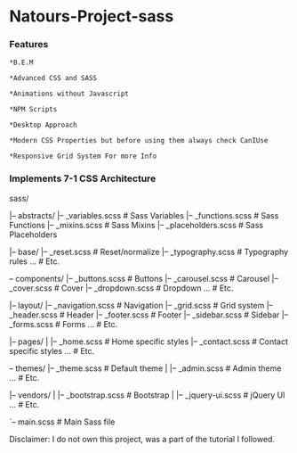 # Natours-Project-sass

### Features

    *B.E.M

    *Advanced CSS and SASS

    *Animations without Javascript

    *NPM Scripts

    *Desktop Approach

    *Modern CSS Properties but before using them always check CanIUse

    *Responsive Grid System For more Info


### Implements 7-1 CSS Architecture

sass/

|– abstracts/
   |– _variables.scss    # Sass Variables
   |– _functions.scss    # Sass Functions
   |– _mixins.scss       # Sass Mixins
  |– _placeholders.scss # Sass Placeholders


|– base/
   |– _reset.scss        # Reset/normalize
   |– _typography.scss   # Typography rules
   …                     # Etc.

– components/
   |– _buttons.scss      # Buttons
   |– _carousel.scss     # Carousel
   |– _cover.scss        # Cover
   |– _dropdown.scss     # Dropdown
  …                     # Etc.

|– layout/
|– _navigation.scss   # Navigation
   |– _grid.scss         # Grid system
   |– _header.scss       # Header
   |– _footer.scss       # Footer
   |– _sidebar.scss      # Sidebar
   |– _forms.scss        # Forms
   …                     # Etc.

|– pages/
|   |– _home.scss         # Home specific styles
   |– _contact.scss      # Contact specific styles
   …                     # Etc.
   
  – themes/
  |– _theme.scss        # Default theme
|   |– _admin.scss        # Admin theme  …                     # Etc.

|– vendors/
|   |– _bootstrap.scss    # Bootstrap
|   |– _jquery-ui.scss    # jQuery UI
  …                     # Etc.

`– main.scss              # Main Sass file


Disclaimer: I do not own this project, was a part of the tutorial I followed.

